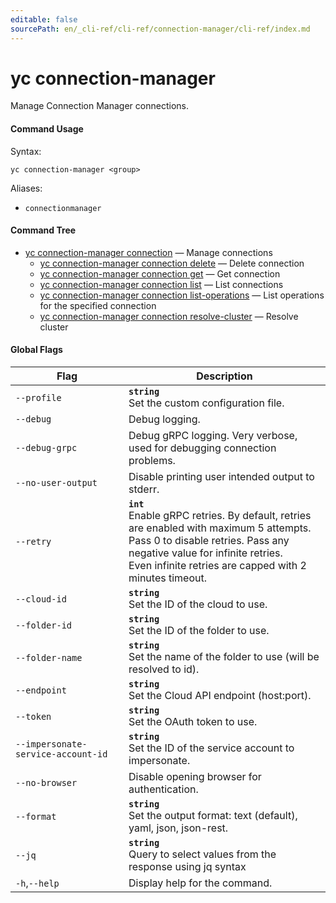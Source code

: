 ```yaml
---
editable: false
sourcePath: en/_cli-ref/cli-ref/connection-manager/cli-ref/index.md
---
```


# yc connection-manager

Manage Connection Manager connections.

#### Command Usage

Syntax: 

`yc connection-manager <group>`

Aliases: 

- `connectionmanager`

#### Command Tree

- [yc connection-manager connection](connection/index.md) — Manage connections
	- [yc connection-manager connection delete](connection/delete.md) — Delete connection
	- [yc connection-manager connection get](connection/get.md) — Get connection
	- [yc connection-manager connection list](connection/list.md) — List connections
	- [yc connection-manager connection list-operations](connection/list-operations.md) — List operations for the specified connection
	- [yc connection-manager connection resolve-cluster](connection/resolve-cluster.md) — Resolve cluster

#### Global Flags

| Flag | Description |
|----|----|
|`--profile`|<b>`string`</b><br/>Set the custom configuration file.|
|`--debug`|Debug logging.|
|`--debug-grpc`|Debug gRPC logging. Very verbose, used for debugging connection problems.|
|`--no-user-output`|Disable printing user intended output to stderr.|
|`--retry`|<b>`int`</b><br/>Enable gRPC retries. By default, retries are enabled with maximum 5 attempts.<br/>Pass 0 to disable retries. Pass any negative value for infinite retries.<br/>Even infinite retries are capped with 2 minutes timeout.|
|`--cloud-id`|<b>`string`</b><br/>Set the ID of the cloud to use.|
|`--folder-id`|<b>`string`</b><br/>Set the ID of the folder to use.|
|`--folder-name`|<b>`string`</b><br/>Set the name of the folder to use (will be resolved to id).|
|`--endpoint`|<b>`string`</b><br/>Set the Cloud API endpoint (host:port).|
|`--token`|<b>`string`</b><br/>Set the OAuth token to use.|
|`--impersonate-service-account-id`|<b>`string`</b><br/>Set the ID of the service account to impersonate.|
|`--no-browser`|Disable opening browser for authentication.|
|`--format`|<b>`string`</b><br/>Set the output format: text (default), yaml, json, json-rest.|
|`--jq`|<b>`string`</b><br/>Query to select values from the response using jq syntax|
|`-h`,`--help`|Display help for the command.|
